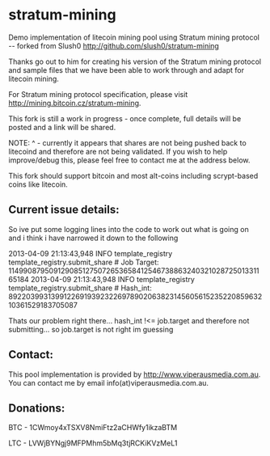 stratum-mining
==============

Demo implementation of litecoin mining pool using Stratum mining protocol -- forked from Slush0
http://github.com/slush0/stratum-mining

Thanks go out to him for creating his version of the Stratum mining protocol and sample files that we
have been able to work through and adapt for litecoin mining.

For Stratum mining protocol specification, please visit http://mining.bitcoin.cz/stratum-mining.

This fork is still a work in progress - once complete, full details will be posted and a link will be shared.


NOTE: ^ - currently it appears that shares are not being pushed back to litecoind and therefore are not being validated. 
If you wish to help improve/debug this, please feel free to contact me at the address below.


This fork should support bitcoin and most alt-coins including scrypt-based coins like litecoin.

Current issue details:
----------------------
So ive put some logging lines into the code to work out what is going on and i think i have narrowed it down to the following

2013-04-09 21:13:43,948 INFO template_registry template_registry.submit_share # Job Target: 114990879509129085127507265365841254673886324032102872501331165184
2013-04-09 21:13:43,948 INFO template_registry template_registry.submit_share # Hash_int: 89220399313991226919392322697890206382314560561523522085963210361529183705087

Thats our problem right there... hash_int !<= job.target and therefore not submitting... so job.target is not right im guessing


Contact:
-------
This pool implementation is provided by http://www.viperausmedia.com.au. You can contact
me by email info(at)viperausmedia.com.au.

Donations:
----------
BTC - 1CWmoy4xTSXV8NmiFtz2aCHWfy1ikzaBTM

LTC - LVWjBYNgj9MFPMhm5bMq3tjRCKiKVzMeL1
